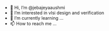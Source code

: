 - 👋 Hi, I’m @jebajeyaaushmi
- 👀 I’m interested in vlsi design and verification
- 🌱 I’m currently learning ...
- 📫 How to reach me ...

<!---
jebajeyaaushmi/jebajeyaaushmi is a ✨ special ✨ repository because its `README.md` (this file) appears on your GitHub profile.
You can click the Preview link to take a look at your changes.
--->
